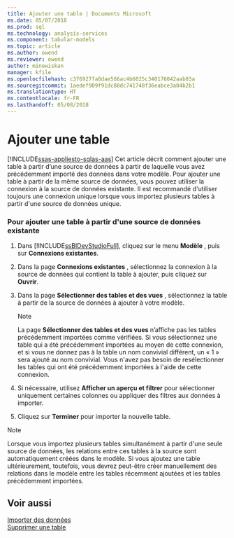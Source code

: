 ```yaml
---
title: Ajouter une table | Documents Microsoft
ms.date: 05/07/2018
ms.prod: sql
ms.technology: analysis-services
ms.component: tabular-models
ms.topic: article
ms.author: owend
ms.reviewer: owend
author: minewiskan
manager: kfile
ms.openlocfilehash: c376927fa0dae566ac4b6025c340176042aab03a
ms.sourcegitcommit: 1aedef909f91dc88dc741748f36eabce3a04b2b1
ms.translationtype: HT
ms.contentlocale: fr-FR
ms.lasthandoff: 05/08/2018
---
```

# <a name="add-a-table"></a>Ajouter une table
[!INCLUDE[ssas-appliesto-sqlas-aas](../../includes/ssas-appliesto-sqlas-aas.md)]
  Cet article décrit comment ajouter une table à partir d’une source de données à partir de laquelle vous avez précédemment importé des données dans votre modèle. Pour ajouter une table à partir de la même source de données, vous pouvez utiliser la connexion à la source de données existante. Il est recommandé d'utiliser toujours une connexion unique lorsque vous importez plusieurs tables à partir d'une source de données unique.  
  
### <a name="to-add-a-table-from-an-existing-data-source"></a>Pour ajouter une table à partir d'une source de données existante  
  
1.  Dans [!INCLUDE[ssBIDevStudioFull](../../includes/ssbidevstudiofull-md.md)], cliquez sur le menu **Modèle** , puis sur **Connexions existantes**.  
  
2.  Dans la page **Connexions existantes** , sélectionnez la connexion à la source de données qui contient la table à ajouter, puis cliquez sur **Ouvrir**.  
  
3.  Dans la page **Sélectionner des tables et des vues** , sélectionnez la table à partir de la source de données à ajouter à votre modèle.  
  
    > [!NOTE]  
    >  La page **Sélectionner des tables et des vues** n’affiche pas les tables précédemment importées comme vérifiées.  Si vous sélectionnez une table qui a été précédemment importées au moyen de cette connexion, et si vous ne donnez pas à la table un nom convivial différent, un « 1 » sera ajouté au nom convivial. Vous n'avez pas besoin de resélectionner les tables qui ont été précédemment importées à l'aide de cette connexion.  
  
4.  Si nécessaire, utilisez **Afficher un aperçu et filtrer** pour sélectionner uniquement certaines colonnes ou appliquer des filtres aux données à importer.  
  
5.  Cliquez sur **Terminer** pour importer la nouvelle table.  
  
> [!NOTE]  
>  Lorsque vous importez plusieurs tables simultanément à partir d'une seule source de données, les relations entre ces tables à la source sont automatiquement créées dans le modèle. Si vous ajoutez une table ultérieurement, toutefois, vous devrez peut-être créer manuellement des relations dans le modèle entre les tables récemment ajoutées et les tables précédemment importées.  
  
## <a name="see-also"></a>Voir aussi  
 [Importer des données](http://msdn.microsoft.com/library/6617b2a2-9f69-433e-89e0-4c5dc92982cf)   
 [Supprimer une table](../../analysis-services/tabular-models/delete-a-table-ssas-tabular.md)  
  
  
